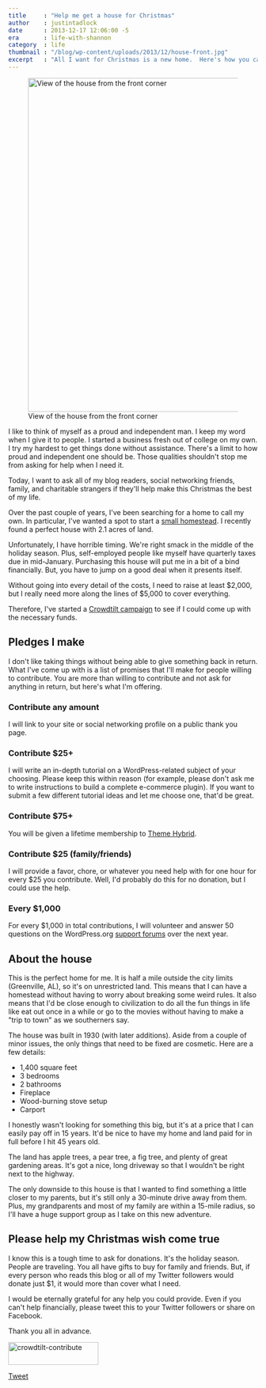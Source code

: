 ```yaml
---
title     : "Help me get a house for Christmas"
author    : justintadlock
date      : 2013-12-17 12:06:00 -5
era       : life-with-shannon
category  : life
thumbnail : "/blog/wp-content/uploads/2013/12/house-front.jpg"
excerpt   : "All I want for Christmas is a new home.  Here's how you can help my Christmas wish come true."
---
```


<figure id="attachment_5299" class="wp-caption aligncenter" style="max-width: 900px">
	<a href="http://justintadlock.com/blog/wp-content/uploads/2013/12/house-front.jpg" rel="attachment wp-att-5299"><img src="http://justintadlock.com/blog/wp-content/uploads/2013/12/house-front-960x720.jpg" alt="View of the house from the front corner" width="900" height="675" class="size-large wp-image-5299" srcset="http://justintadlock.com/blog/wp-content/uploads/2013/12/house-front-960x720.jpg 960w, http://justintadlock.com/blog/wp-content/uploads/2013/12/house-front-300x225.jpg 300w, http://justintadlock.com/blog/wp-content/uploads/2013/12/house-front-900x675.jpg 900w, http://justintadlock.com/blog/wp-content/uploads/2013/12/house-front.jpg 1600w" sizes="(max-width: 900px) 100vw, 900px"></a>
	<figcaption class="wp-caption-text">View of the house from the front corner</figcaption>
</figure>

I like to think of myself as a proud and independent man.  I keep my word when I give it to people.  I started a business fresh out of college on my own.  I try my hardest to get things done without assistance.  There's a limit to how proud and independent one should be.  Those qualities shouldn't stop me from asking for help when I need it.

Today, I want to ask all of my blog readers, social networking friends, family, and charitable strangers if they'll help make this Christmas the best of my life.

Over the past couple of years, I've been searching for a home to call my own.  In particular, I've wanted a spot to start a <a href="http://justintadlock.com/archives/2013/08/01/looking-to-the-past-with-an-eye-on-the-future">small homestead</a>.  I recently found a perfect house with 2.1 acres of land.

Unfortunately, I have horrible timing.  We're right smack in the middle of the holiday season.  Plus, self-employed people like myself have quarterly taxes due in mid-January.  Purchasing this house will put me in a bit of a bind financially.  But, you have to jump on a good deal when it presents itself.

Without going into every detail of the costs, I need to raise at least $2,000, but I really need more along the lines of $5,000 to cover everything.

Therefore, I've started a <a href="https://www.crowdtilt.com/campaigns/help-buy-a-house-for-christmas">Crowdtilt campaign</a> to see if I could come up with the necessary funds.

<h2>Pledges I make</h2>

I don't like taking things without being able to give something back in return.  What I've come up with is a list of promises that I'll make for people willing to contribute.  You are more than willing to contribute and not ask for anything in return, but here's what I'm offering.

<h3>Contribute any amount</h3>

I will link to your site or social networking profile on a public thank you page.

<h3>Contribute $25+</h3>

I will write an in-depth tutorial on a WordPress-related subject of your choosing.  Please keep this within reason (for example, please don't ask me to write instructions to build a complete e-commerce plugin).  If you want to submit a few different tutorial ideas and let me choose one, that'd be great.

<h3>Contribute $75+</h3>

You will be given a lifetime membership to <a href="http://themehybrid.com">Theme Hybrid</a>.

<h3>Contribute $25 (family/friends)</h3>

I will provide a favor, chore, or whatever you need help with for one hour for every $25 you contribute.  Well, I'd probably do this for no donation, but I could use the help.

<h3>Every $1,000</h3>

For every $1,000 in total contributions, I will volunteer and answer 50 questions on the WordPress.org <a href="http://wordpress.org/support">support forums</a> over the next year.

<h2>About the house</h2>

This is the perfect home for me.  It is half a mile outside the city limits (Greenville, AL), so it's on unrestricted land.  This means that I can have a homestead without having to worry about breaking some weird rules.  It also means that I'd be close enough to civilization to do all the fun things in life like eat out once in a while or go to the movies without having to make a "trip to town" as we southerners say.

The house was built in 1930 (with later additions).  Aside from a couple of minor issues, the only things that need to be fixed are cosmetic.  Here are a few details:

<ul>
<li>1,400 square feet</li>
<li>3 bedrooms</li>
<li>2 bathrooms</li>
<li>Fireplace</li>
<li>Wood-burning stove setup</li>
<li>Carport</li>
</ul>

I honestly wasn't looking for something this big, but it's at a price that I can easily pay off in 15 years.  It'd be nice to have my home and land paid for in full before I hit 45 years old.

The land has apple trees, a pear tree, a fig tree, and plenty of great gardening areas.  It's got a nice, long driveway so that I wouldn't be right next to the highway.

The only downside to this house is that I wanted to find something a little closer to my parents, but it's still only a 30-minute drive away from them.  Plus, my grandparents and most of my family are within a 15-mile radius, so I'll have a huge support group as I take on this new adventure.

<h2>Please help my Christmas wish come true</h2>

I know this is a tough time to ask for donations.  It's the holiday season.  People are traveling.  You all have gifts to buy for family and friends.  But, if every person who reads this blog or all of my Twitter followers would donate just $1, it would more than cover what I need.

I would be eternally grateful for any help you could provide.  Even if you can't help financially, please tweet this to your Twitter followers or share on Facebook.

Thank you all in advance.

<a href="https://www.crowdtilt.com/campaigns/help-buy-a-house-for-christmas" title="Contribute to my house campaign"><img src="http://justintadlock.com/blog/wp-content/uploads/2013/12/crowdtilt-contribute.png" alt="crowdtilt-contribute" width="182" height="46" class="alignleft size-full wp-image-5308" style="border:none;padding:0;background:transparent;"/></a>

<div class="alignright" style="width:100px;"><a href="https://twitter.com/share" class="twitter-share-button" data-text="Help Justin get a house for Christmas." data-via="justintadlock">Tweet</a><script>!function(d,s,id){var js,fjs=d.getElementsByTagName(s)[0],p=/^http:/.test(d.location)?'http':'https';if(!d.getElementById(id)){js=d.createElement(s);js.id=id;js.src=p+'://platform.twitter.com/widgets.js';fjs.parentNode.insertBefore(js,fjs);}}(document, 'script', 'twitter-wjs');</script></div>

<div class="alignright" style="clear:right;margin-top:-15px;width:100px;"><div class="fb-share-button" data-href="http://justintadlock.com/archives/2013/12/17/help-me-get-a-house-for-christmas" data-type="button_count"></div></div>

<div id="fb-root"></div>

<script>(function(d, s, id) { var js, fjs = d.getElementsByTagName(s)[0]; if (d.getElementById(id)) return; js = d.createElement(s); js.id = id; js.src = "//connect.facebook.net/en_US/all.js#xfbml=1"; fjs.parentNode.insertBefore(js, fjs); }(document, 'script', 'facebook-jssdk'));</script>

<p style="clear:both;">&nbsp;</p>
